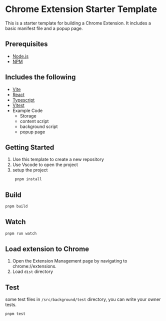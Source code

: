 # Chrome Extension Starter Template

This is a starter template for building a Chrome Extension. It includes a basic manifest file and a popup page.

## Prerequisites

- [Node.js](https://nodejs.org/en/)
- [NPM](https://www.npmjs.com/)

## Includes the following

- [Vite](https://vitejs.dev/)
- [React](https://reactjs.org/)
- [Typescript](https://www.typescriptlang.org/)
- [Vitest](https://vitest.dev/)
- Example Code
  - Storage
  - content script
  - background script
  - popup page

## Getting Started

1. Use this template to create a new repository
2. Use Vscode to open the project
3. setup the project
   ```bash
    pnpm install
   ```

## Build

```bash
pnpm build
```

## Watch

```bash
pnpm run watch
```

## Load extension to Chrome

1. Open the Extension Management page by navigating to chrome://extensions.
2. Load `dist` directory

## Test

some test files in `/src/background/test` directory, you can write your owner tests.

```bash
pnpm test
```
